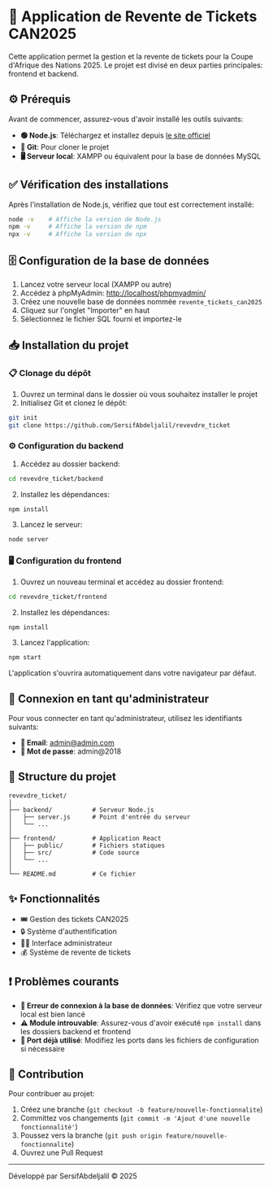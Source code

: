 # 🎫 Application de Revente de Tickets CAN2025

Cette application permet la gestion et la revente de tickets pour la Coupe d'Afrique des Nations 2025. Le projet est divisé en deux parties principales: frontend et backend.

## ⚙️ Prérequis

Avant de commencer, assurez-vous d'avoir installé les outils suivants:

- **🟢 Node.js**: Téléchargez et installez depuis [le site officiel](https://nodejs.org/en)
- **🔄 Git**: Pour cloner le projet
- **🖥️ Serveur local**: XAMPP ou équivalent pour la base de données MySQL

## ✅ Vérification des installations

Après l'installation de Node.js, vérifiez que tout est correctement installé:

```bash
node -v    # Affiche la version de Node.js
npm -v     # Affiche la version de npm
npx -v     # Affiche la version de npx
```

## 🗄️ Configuration de la base de données

1. Lancez votre serveur local (XAMPP ou autre)
2. Accédez à phpMyAdmin: [http://localhost/phpmyadmin/](http://localhost/phpmyadmin/)
3. Créez une nouvelle base de données nommée `revente_tickets_can2025`
4. Cliquez sur l'onglet "Importer" en haut
5. Sélectionnez le fichier SQL fourni et importez-le

## 📥 Installation du projet

### 📋 Clonage du dépôt

1. Ouvrez un terminal dans le dossier où vous souhaitez installer le projet
2. Initialisez Git et clonez le dépôt:

```bash
git init
git clone https://github.com/SersifAbdeljalil/revevdre_ticket
```

### ⚙️ Configuration du backend

1. Accédez au dossier backend:

```bash
cd revevdre_ticket/backend
```

2. Installez les dépendances:

```bash
npm install
```

3. Lancez le serveur:

```bash
node server
```

### 🖥️ Configuration du frontend

1. Ouvrez un nouveau terminal et accédez au dossier frontend:

```bash
cd revevdre_ticket/frontend
```

2. Installez les dépendances:

```bash
npm install
```

3. Lancez l'application:

```bash
npm start
```

L'application s'ouvrira automatiquement dans votre navigateur par défaut.

## 🔐 Connexion en tant qu'administrateur

Pour vous connecter en tant qu'administrateur, utilisez les identifiants suivants:

- **📧 Email**: admin@admin.com
- **🔑 Mot de passe**: admin@2018

## 📁 Structure du projet

```
revevdre_ticket/
│
├── backend/           # Serveur Node.js
│   ├── server.js      # Point d'entrée du serveur
│   └── ...
│
├── frontend/          # Application React
│   ├── public/        # Fichiers statiques
│   ├── src/           # Code source
│   └── ...
│
└── README.md          # Ce fichier
```

## ✨ Fonctionnalités

- 🎟️ Gestion des tickets CAN2025
- 🔒 Système d'authentification
- 👩‍💼 Interface administrateur
- 💰 Système de revente de tickets

## ❗ Problèmes courants

- **🔴 Erreur de connexion à la base de données**: Vérifiez que votre serveur local est bien lancé
- **⚠️ Module introuvable**: Assurez-vous d'avoir exécuté `npm install` dans les dossiers backend et frontend
- **🚫 Port déjà utilisé**: Modifiez les ports dans les fichiers de configuration si nécessaire

## 🤝 Contribution

Pour contribuer au projet:

1. Créez une branche (`git checkout -b feature/nouvelle-fonctionnalite`)
2. Committez vos changements (`git commit -m 'Ajout d'une nouvelle fonctionnalité'`)
3. Poussez vers la branche (`git push origin feature/nouvelle-fonctionnalite`)
4. Ouvrez une Pull Request
---

Développé par SersifAbdeljalil © 2025

